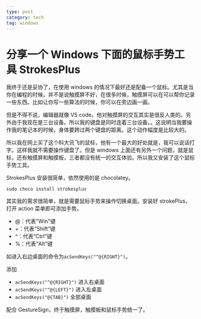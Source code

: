 ```yaml
---
type: post
category: tech
tag: windows
---
```


# 分享一个 Windows 下面的鼠标手势工具 StrokesPlus

我终于还是妥协了，在使用 windows 的情况下最好还是配备一个鼠标。尤其是当你在编程的时候。并不是说触摸屏不好，在很多时候，触摸屏可以在可以帮你记录一些东西。比如让你写一些算法的时候，你可以在旁边画一画。

但是不得不说，编辑器就像 VS code。他对触摸屏的交互其实是很反人类的。另外由于我现在是三台设备。所以我的键盘是同时连着三台设备。。这说明当我要操作我的笔记本的时候，身体要跨过两个键盘的距离。这个动作幅度是比较大的。

所以我在网上买了这个科大讯飞的鼠标，他有一个最大的好处就是，我可以说话打字。这样我就不需要操作键盘了。但是 windows 上面还有另外一个问题，就是鼠标，还有触摸屏和触摸板，三者都没有统一的交互体验。所以我又安装了这个鼠标手势工具。

StrokesPlus 安装很简单，依然使用的是 chocolatey。

```
sudo choco install strokesplus
```

其实我的需求很简单，就是需要鼠标手势来操作切换桌面。安装好 strokePlus，打开 action 菜单即可添加手势。

- @：代表"Win"键
- +：代表“Shift”键
- ^：代表“Ctrl”键
- %：代表“Alt”键

如进入右边桌面的命令为`acSendKeys("^@{RIGHT}")`。

添加

- `acSendKeys("^@{RIGHT}")` 进入右桌面
- `acSendKeys("^@{LEFT}")` 进入左桌面
- `acSendKeys("@{TAB}")` 全部桌面

配合 GestureSign，终于触摸屏，触摸板和鼠标手势统一了。
